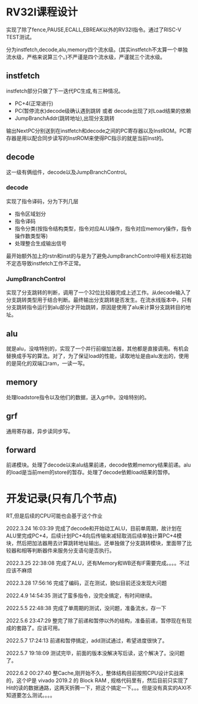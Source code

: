 # RV32I课程设计
实现了除了fence,PAUSE,ECALL,EBREAK以外的RV32I指令。通过了RISC-V TEST测试。

分为instfetch,decode,alu,memory四个流水级。(其实instfetch不太算一个单独流水级，严格来说算三个。)不严谨是四个流水级，严谨就三个流水级。

## instfetch
instfetch部分只做了下一迭代PC生成,有三种情况。

* PC+4(正常进行)
* PC(暂停流水)decode级确认遇到跳转 或者 decode出现了对Load结果的依赖
* JumpBranchAddr(跳转地址),出现分支跳转

输出NextPC分别送到在instfetch和decode之间的PC寄存器以及InstROM。PC寄存器是用以配合同步读写的InstROM来使得PC指示的就是当前Inst的。

## decode 

这一级有俩组件，decode以及JumpBranchControl。

### decode

实现了指令译码，分为下列几层

* 指令区域划分
* 指令译码
* 指令分类(按指令结构类型，指令对应ALU操作，指令对应memory操作，指令操作数类型等)
* 处理整合生成输出信号

最开始额外加上的rstn和inst的与是为了避免JumpBranchControl中相关标志初始不定态导致instfetch工作不正常。

### JumpBranchControl

实现了分支跳转的判断，调用了一个32位比较器完成上述工作。从decode输入了分支跳转类型用于结合判断。最终输出分支跳转是否发生。在流水线版本中，只有分支跳转指令运行到alu部分才开始跳转，原因是使用了alu来计算分支跳转目的地址。

## alu

就是alu，没啥特别的，实现了一个并行前缀加法器，其他都是直接调用。有机会替换成手写的算法。对了，为了保证load的性能，读取地址是由alu发出的，使用的是简化的双端口ram，一读一写。

## memory

处理loadstore指令以及他们的数据，送入grf中。没啥特别的。

## grf

通用寄存器，异步读同步写。

## forward

前递模块。处理了decode以来alu结果前递，decode依赖memory结果前递。alu的load是当前mem的store的暂存。处理了decode依赖load结果的暂停。

# 开发记录(只有几个节点)
RT,但是后续的CPU可能也会基于这个作业

2022.3.24 16:03:39 完成了decode和开始动工ALU，目前单周期，故计划在ALU里完成PC+4，后续计划PC+4向后传输来减轻取消后续单独计算PC+4模块，然后把加法器用去计算跳转地址输出。还单独做了分支跳转模块，里面带了比较器和相等判断器件来服务分支语句是否执行。

2022.3.25 22:38:08 完成了ALU，还有Memory和WB还有IF需要完成。。。。不过应该不麻烦

2022.3.28 17:56:16 完成了编码，正在测试，貌似目前还没发现大问题

2022.4.9 14:54:35  测试了蛮多指令，没完全搞定，有时间继续。

2022.5.5 22:48:38 完成了单周期的测试，没问题，准备流水，存一下

2022.5.6 23:47:29 整完了除了前递和暂停以外的结构，准备前递，暂停现在有现成的套路了。应该可用。

2022.5.7 17:24:13 前递和暂停搞定，add测试通过，希望进度很快了。

2022.5.7 19:18:09 测试完毕，前面的版本没解决写后读，这个解决了。没问题了。

2022.6.2 00:27:40 整Cache,刚开始不久，整体结构目前按照CPU设计实战来的，这个IP是 vivado 2019.2 的 Block RAM , 规格代码里有，然后目前只实现了Hit的读的数据通路，这两天折腾一下，把这个搞定一下。。。但是没有真实的AXI不知道要怎么测试。。。。
